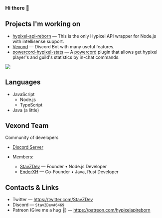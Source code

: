 ### Hi there 👋

## Projects I'm working on
- [hypixel-api-reborn](https://github.com/StavZ/hypixel-api-reborn) — This is the only Hypixel API wrapper for Node.js with intellisense support.
- [Vexond](https://discord.com/oauth2/authorize?client_id=719443063554179082&scope=bot&permissions=67632326) — Discord Bot with many useful features.
- [powercord-hypixel-stats](https://github.com/StavZ/powercord-hypixel-stats) — A [powercord](https://github.com/powercord-org) plugin that allows get hypixel player's and guild's statistics by in-chat commands.

![](https://github-readme-stats.vercel.app/api?username=StavZ&show_icons=true&theme=tokyonight) 

## Languages
- JavaScript
  - Node.js
  - TypeScript
- Java (a little)

## Vexond Team
Community of developers <br>
- [Discord Server](https://discord.gg/c4pnctc) <br>

- Members: <br>
  - [StavZDev](https://github.com/StavZ) — Founder • Node.js Developer <br>
  - [EnderXH](https://github.com/EnderXH) — Co-Founder • Java, Rust Developer <br>

## Contacts & Links
- Twitter — https://twitter.com/StavZDev
- Discord — `StavZDev#6469`
- Patreon (Give me a hug 💖) — https://patreon.com/hypixelapireborn
